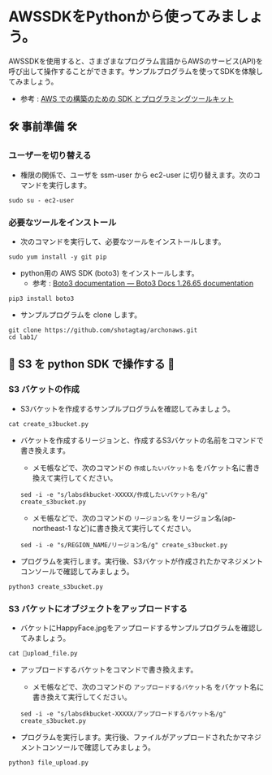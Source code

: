 # AWSSDKをPythonから使ってみましょう。
AWSSDKを使用すると、さまざまなプログラム言語からAWSのサービス(API)を呼び出して操作することができます。サンプルプログラムを使ってSDKを体験してみましょう。
- 参考 : [AWS での構築のための SDK とプログラミングツールキット](https://aws.amazon.com/jp/developer/tools/)

## 🛠️ 事前準備 🛠️

### ユーザーを切り替える
- 権限の関係で、ユーザを ssm-user から ec2-user に切り替えます。次のコマンドを実行します。
```
sudo su - ec2-user
```

### 必要なツールをインストール ###
- 次のコマンドを実行して、必要なツールをインストールします。
```
sudo yum install -y git pip
```
- python用の AWS SDK (boto3) をインストールします。
  - 参考 : [Boto3 documentation — Boto3 Docs 1.26.65 documentation](https://boto3.amazonaws.com/v1/documentation/api/latest/index.html)
```
pip3 install boto3
```

- サンプルプログラムを clone します。
```
git clone https://github.com/shotagtag/archonaws.git
cd lab1/
```

## 🚀 S3 を python SDK で操作する 🚀

###  S3 バケットの作成
- S3バケットを作成するサンプルプログラムを確認してみましょう。
```
cat create_s3bucket.py
```

- バケットを作成するリージョンと、作成するS3バケットの名前をコマンドで書き換えます。
  - メモ帳などで、次のコマンドの `作成したいバケット名` をバケット名に書き換えて実行してください。
  ```
  sed -i -e "s/labsdkbucket-XXXXX/作成したいバケット名/g" create_s3bucket.py
  ```
  - メモ帳などで、次のコマンドの `リージョン名` をリージョン名(ap-northeast-1 など)に書き換えて実行してください。
  ```
  sed -i -e "s/REGION_NAME/リージョン名/g" create_s3bucket.py
  ```

- プログラムを実行します。実行後、S3バケットが作成されたかマネジメントコンソールで確認してみましょう。
```
python3 create_s3bucket.py
```

### S3 バケットにオブジェクトをアップロードする
- バケットにHappyFace.jpgをアップロードするサンプルプログラムを確認してみましょう。
```
cat upload_file.py
```

- アップロードするバケットをコマンドで書き換えます。
  - メモ帳などで、次のコマンドの `アップロードするバケット名` をバケット名に書き換えて実行してください。
  ```
  sed -i -e "s/labsdkbucket-XXXXX/アップロードするバケット名/g" create_s3bucket.py
  ```

- プログラムを実行します。実行後、ファイルがアップロードされたかマネジメントコンソールで確認してみましょう。
```
python3 file_upload.py
```
